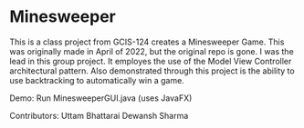 # Minesweeper
This is a class project from GCIS-124 creates a Minesweeper Game.
This was originally made in April of 2022, but the original repo is gone.
I was the lead in this group project. It employes the use of the Model View Controller architectural pattern.
Also demonstrated through this project is the ability to use backtracking to automatically win a game.

Demo: Run MinesweeperGUI.java (uses JavaFX)

Contributors:
  Uttam Bhattarai
  Dewansh Sharma
